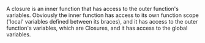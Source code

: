 A closure is an inner function that has access to the outer function's variables.  Obviously the inner function has access to its own function scope ('local' variables defined between its braces),  and it has access to the outer function's variables, which are Closures, and it has access to the global variables.

